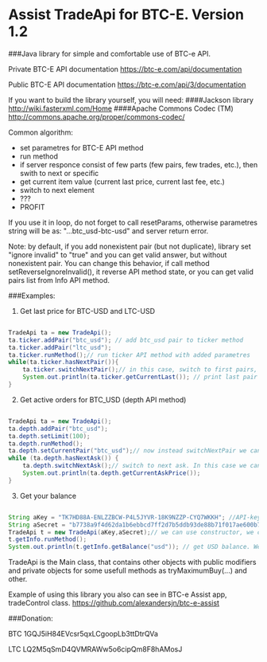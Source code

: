 Assist TradeApi for BTC-E. Version 1.2
====================================

###Java library for  simple and comfortable use of BTC-e API.

Private BTC-E API documentation https://btc-e.com/api/documentation

Public BTC-E API documentation https://btc-e.com/api/3/documentation


If you want to build the library yourself, you will need:
####Jackson library http://wiki.fasterxml.com/Home
####Apache Commons Codec (TM) http://commons.apache.org/proper/commons-codec/


Common algorithm:

- set parametres for BTC-E API method
- run method
- if server responce consist of few parts (few pairs, few trades, etc.), then swith to next or specific
- get current item value (current last price, current last fee, etc.)
- switch to next element
- ???
- PROFIT

If you use it in loop, do not forget to call resetParams, otherwise parametres string will be as: "...btc_usd-btc-usd" and server return error. 

Note: by default, if you add nonexistent pair (but not duplicate), library set "ignore invalid" to "true" and you can get valid answer, but without nonexistent pair. You can change this behavior, if call method setReverseIgnoreInvalid(), it reverse API method state, or you can get valid pairs list from Info API method.

###Examples:

1) Get last price for BTC-USD and LTC-USD

```java

TradeApi ta = new TradeApi(); 
ta.ticker.addPair("btc_usd"); // add btc_usd pair to ticker method
ta.ticker.addPair("ltc_usd");
ta.ticker.runMethod();// run ticker API method with added parametres
while(ta.ticker.hasNextPair()){
	ta.ticker.switchNextPair();// in this case, switch to first pairs, i.e. btc_usd, for the next iteration it will be ltc_usd
	System.out.println(ta.ticker.getCurrentLast()); // print last pair for current pair
}
```

2) Get active orders for BTC_USD (depth API method)

```java

TradeApi ta = new TradeApi();
ta.depth.addPair("btc_usd");
ta.depth.setLimit(100);
ta.depth.runMethod();
ta.depth.setCurrentPair("btc_usd");// now instead switchNextPair we can use this method, but switchNextPair works too
while (ta.depth.hasNextAsk()) {
	ta.depth.switchNextAsk();// switch to next ask. In this case we can switch pairs and can switch asks and bids for each pair
	System.out.println(ta.depth.getCurrentAskPrice());
}
```

3) Get your balance

```java

String aKey = "TK7HD88A-ENLZZBCW-P4L5JYVR-18K9NZZP-CYQ7WKKH"; //API-key
String aSecret = "b7738a9f4d62da1b6ebbcd7ff2d7b5ddb93de88b71f017ae600b7ab3ed5b7015"; //SECRET-key
TradeApi t = new TradeApi(aKey,aSecret);// we can use constructor, we can use empty constructor and after that t.setKeys(...) and so on.
t.getInfo.runMethod();
System.out.println(t.getInfo.getBalance("usd")); // get USD balance. We can get currency list with getCurrencyList()
```

TradeApi is the Main class, that contains other objects with public modifiers and private objects for some usefull methods as tryMaximumBuy(...) and other.

Example of using this library you also can see in BTC-e Assist app, tradeControl class. https://github.com/alexandersjn/btc-e-assist

###Donation:


BTC 1GQJ5iH84EVcsr5qxLCgoopLb3ttDtrQVa


LTC LQ2M5qSmD4QVMRAWw5o6cipQm8F8hAMosJ

